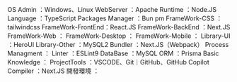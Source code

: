 OS Admin          ：Windows、Linux
WebServer         ：Apache
Runtime           ：Node.JS
Language          ：TypeScript
Packages Manager  ：Bun pm
FrameWork-CSS     ：tailwindcss
FrameWork-FrontEnd：React.JS
FrameWork-BackEnd ：Next.JS
FrameWork-Web     ：
FrameWork-Desktop ：
FrameWork-Mobile  ：
Library-UI        ：HeroUI
Library-Other     ：MySQL2
Bundler           ：Next.JS（Webpack）
Process Managment ：
Linter            ：ESLint9
DataBase          ：MySQL
ORM               ：Prisma
Basic Knowledge   ：
ProjectTools      ：VSCODE、Git｜GitHub、GitHub Copilot
Compiler          ：Next.JS
開發環境           ：